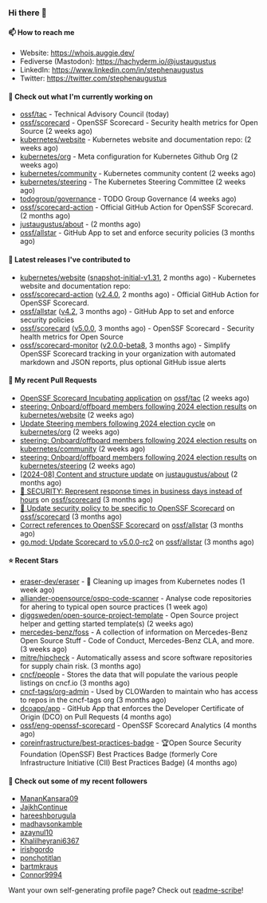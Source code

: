 ### Hi there 👋

#### 📫 How to reach me

- Website: https://whois.auggie.dev/
- Fediverse (Mastodon): https://hachyderm.io/@justaugustus
- LinkedIn: https://www.linkedin.com/in/stephenaugustus
- Twitter: https://twitter.com/stephenaugustus

#### 👷 Check out what I'm currently working on

- [ossf/tac](https://github.com/ossf/tac) - Technical Advisory Council (today)
- [ossf/scorecard](https://github.com/ossf/scorecard) - OpenSSF Scorecard - Security health metrics for Open Source (2 weeks ago)
- [kubernetes/website](https://github.com/kubernetes/website) - Kubernetes website and documentation repo:  (2 weeks ago)
- [kubernetes/org](https://github.com/kubernetes/org) - Meta configuration for Kubernetes Github Org (2 weeks ago)
- [kubernetes/community](https://github.com/kubernetes/community) - Kubernetes community content (2 weeks ago)
- [kubernetes/steering](https://github.com/kubernetes/steering) - The Kubernetes Steering Committee (2 weeks ago)
- [todogroup/governance](https://github.com/todogroup/governance) - TODO Group Governance (4 weeks ago)
- [ossf/scorecard-action](https://github.com/ossf/scorecard-action) - Official GitHub Action for OpenSSF Scorecard. (2 months ago)
- [justaugustus/about](https://github.com/justaugustus/about) -  (2 months ago)
- [ossf/allstar](https://github.com/ossf/allstar) - GitHub App to set and enforce security policies (3 months ago)

#### 🔭 Latest releases I've contributed to

- [kubernetes/website](https://github.com/kubernetes/website) ([snapshot-initial-v1.31](https://github.com/kubernetes/website/releases/tag/snapshot-initial-v1.31), 2 months ago) - Kubernetes website and documentation repo: 
- [ossf/scorecard-action](https://github.com/ossf/scorecard-action) ([v2.4.0](https://github.com/ossf/scorecard-action/releases/tag/v2.4.0), 2 months ago) - Official GitHub Action for OpenSSF Scorecard.
- [ossf/allstar](https://github.com/ossf/allstar) ([v4.2](https://github.com/ossf/allstar/releases/tag/v4.2), 3 months ago) - GitHub App to set and enforce security policies
- [ossf/scorecard](https://github.com/ossf/scorecard) ([v5.0.0](https://github.com/ossf/scorecard/releases/tag/v5.0.0), 3 months ago) - OpenSSF Scorecard - Security health metrics for Open Source
- [ossf/scorecard-monitor](https://github.com/ossf/scorecard-monitor) ([v2.0.0-beta8](https://github.com/ossf/scorecard-monitor/releases/tag/v2.0.0-beta8), 3 months ago) - Simplify OpenSSF Scorecard tracking in your organization with automated markdown and JSON reports, plus optional GitHub issue alerts

#### 🔨 My recent Pull Requests

- [OpenSSF Scorecard Incubating application](https://github.com/ossf/tac/pull/390) on [ossf/tac](https://github.com/ossf/tac) (2 weeks ago)
- [steering: Onboard/offboard members following 2024 election results](https://github.com/kubernetes/website/pull/48164) on [kubernetes/website](https://github.com/kubernetes/website) (2 weeks ago)
- [Update Steering members following 2024 election cycle](https://github.com/kubernetes/org/pull/5199) on [kubernetes/org](https://github.com/kubernetes/org) (2 weeks ago)
- [steering: Onboard/offboard members following 2024 election results](https://github.com/kubernetes/community/pull/8095) on [kubernetes/community](https://github.com/kubernetes/community) (2 weeks ago)
- [steering: Onboard/offboard members following 2024 election results](https://github.com/kubernetes/steering/pull/287) on [kubernetes/steering](https://github.com/kubernetes/steering) (2 weeks ago)
- [[2024-08] Content and structure update](https://github.com/justaugustus/about/pull/11) on [justaugustus/about](https://github.com/justaugustus/about) (2 months ago)
- [📖 SECURITY: Represent response times in business days instead of hours](https://github.com/ossf/scorecard/pull/4217) on [ossf/scorecard](https://github.com/ossf/scorecard) (3 months ago)
- [:book: Update security policy to be specific to OpenSSF Scorecard](https://github.com/ossf/scorecard/pull/4212) on [ossf/scorecard](https://github.com/ossf/scorecard) (3 months ago)
- [Correct references to OpenSSF Scorecard](https://github.com/ossf/allstar/pull/536) on [ossf/allstar](https://github.com/ossf/allstar) (3 months ago)
- [go.mod: Update Scorecard to v5.0.0-rc2](https://github.com/ossf/allstar/pull/534) on [ossf/allstar](https://github.com/ossf/allstar) (3 months ago)

#### ⭐ Recent Stars

- [eraser-dev/eraser](https://github.com/eraser-dev/eraser) - 🧹 Cleaning up images from Kubernetes nodes (1 week ago)
- [alliander-opensource/ospo-code-scanner](https://github.com/alliander-opensource/ospo-code-scanner) - Analyse code repositories for ahering to typical open source practices (1 week ago)
- [diggsweden/open-source-project-template](https://github.com/diggsweden/open-source-project-template) - Open Source project helper and getting started template(s) (2 weeks ago)
- [mercedes-benz/foss](https://github.com/mercedes-benz/foss) - A collection of information on Mercedes-Benz Open Source Stuff - Code of Conduct, Mercedes-Benz CLA, and more.  (3 weeks ago)
- [mitre/hipcheck](https://github.com/mitre/hipcheck) - Automatically assess and score software repositories for supply chain risk. (3 months ago)
- [cncf/people](https://github.com/cncf/people) - Stores the data that will populate the various people listings on cncf.io (3 months ago)
- [cncf-tags/org-admin](https://github.com/cncf-tags/org-admin) - Used by CLOWarden to maintain who has access to repos in the cncf-tags org (3 months ago)
- [dcoapp/app](https://github.com/dcoapp/app) - GitHub App that enforces the Developer Certificate of Origin (DCO) on Pull Requests (4 months ago)
- [ossf/eng-openssf-scorecard](https://github.com/ossf/eng-openssf-scorecard) - OpenSSF Scorecard Analytics (4 months ago)
- [coreinfrastructure/best-practices-badge](https://github.com/coreinfrastructure/best-practices-badge) - 🏆Open Source Security Foundation (OpenSSF) Best Practices Badge (formerly Core Infrastructure Initiative (CII) Best Practices Badge) (4 months ago)

#### 👯 Check out some of my recent followers

- [MananKansara09](https://github.com/MananKansara09)
- [JajkhContinue](https://github.com/JajkhContinue)
- [hareeshborugula](https://github.com/hareeshborugula)
- [madhavsonkamble](https://github.com/madhavsonkamble)
- [azaynul10](https://github.com/azaynul10)
- [Khalilheyrani6367](https://github.com/Khalilheyrani6367)
- [irishgordo](https://github.com/irishgordo)
- [ponchotitlan](https://github.com/ponchotitlan)
- [bartmkraus](https://github.com/bartmkraus)
- [Connor9994](https://github.com/Connor9994)

Want your own self-generating profile page? Check out [readme-scribe](https://github.com/muesli/readme-scribe)!
